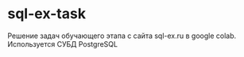 # sql-ex-task
Решение задач обучающего этапа с сайта sql-ex.ru в google colab.
Используется СУБД PostgreSQL
